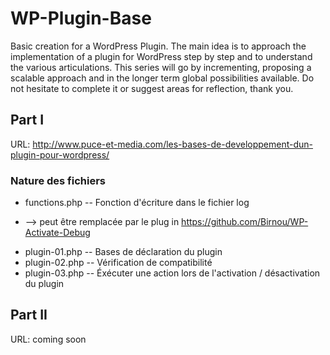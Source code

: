 # WP-Plugin-Base
Basic creation for a WordPress Plugin.
The main idea is to approach the implementation of a plugin for WordPress step by step and to understand the various articulations.
This series will go by incrementing, proposing a scalable approach and in the longer term global possibilities available.
Do not hesitate to complete it or suggest areas for reflection, thank you.

## Part I
URL: http://www.puce-et-media.com/les-bases-de-developpement-dun-plugin-pour-wordpress/

### Nature des fichiers
* functions.php -- Fonction d'écriture dans le fichier log
- --> peut être remplacée par le plug in https://github.com/Birnou/WP-Activate-Debug
* plugin-01.php -- Bases de déclaration du plugin
* plugin-02.php -- Vérification de compatibilité
* plugin-03.php -- Éxécuter une action lors de l'activation / désactivation du plugin

## Part II
URL: coming soon

